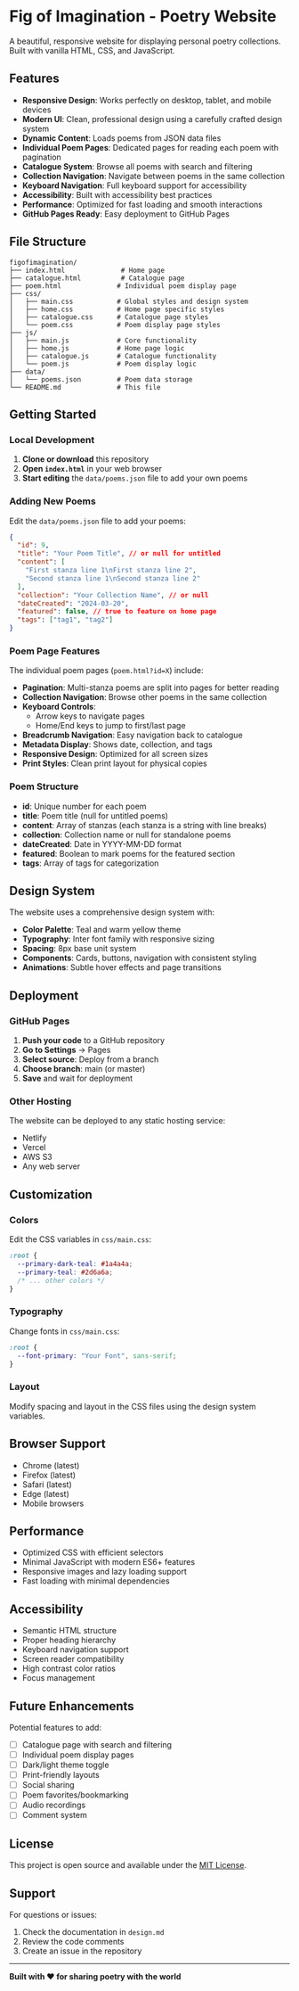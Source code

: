# Fig of Imagination - Poetry Website

A beautiful, responsive website for displaying personal poetry collections. Built with vanilla HTML, CSS, and JavaScript.

## Features

- **Responsive Design**: Works perfectly on desktop, tablet, and mobile devices
- **Modern UI**: Clean, professional design using a carefully crafted design system
- **Dynamic Content**: Loads poems from JSON data files
- **Individual Poem Pages**: Dedicated pages for reading each poem with pagination
- **Catalogue System**: Browse all poems with search and filtering
- **Collection Navigation**: Navigate between poems in the same collection
- **Keyboard Navigation**: Full keyboard support for accessibility
- **Accessibility**: Built with accessibility best practices
- **Performance**: Optimized for fast loading and smooth interactions
- **GitHub Pages Ready**: Easy deployment to GitHub Pages

## File Structure

```
figofimagination/
├── index.html              # Home page
├── catalogue.html          # Catalogue page
├── poem.html              # Individual poem display page
├── css/
│   ├── main.css           # Global styles and design system
│   ├── home.css           # Home page specific styles
│   ├── catalogue.css      # Catalogue page styles
│   └── poem.css           # Poem display page styles
├── js/
│   ├── main.js            # Core functionality
│   ├── home.js            # Home page logic
│   ├── catalogue.js       # Catalogue functionality
│   └── poem.js            # Poem display logic
├── data/
│   └── poems.json         # Poem data storage
└── README.md              # This file
```

## Getting Started

### Local Development

1. **Clone or download** this repository
2. **Open `index.html`** in your web browser
3. **Start editing** the `data/poems.json` file to add your own poems

### Adding New Poems

Edit the `data/poems.json` file to add your poems:

```json
{
  "id": 9,
  "title": "Your Poem Title", // or null for untitled
  "content": [
    "First stanza line 1\nFirst stanza line 2",
    "Second stanza line 1\nSecond stanza line 2"
  ],
  "collection": "Your Collection Name", // or null
  "dateCreated": "2024-03-20",
  "featured": false, // true to feature on home page
  "tags": ["tag1", "tag2"]
}
```

### Poem Page Features

The individual poem pages (`poem.html?id=X`) include:

- **Pagination**: Multi-stanza poems are split into pages for better reading
- **Collection Navigation**: Browse other poems in the same collection
- **Keyboard Controls**:
  - Arrow keys to navigate pages
  - Home/End keys to jump to first/last page
- **Breadcrumb Navigation**: Easy navigation back to catalogue
- **Metadata Display**: Shows date, collection, and tags
- **Responsive Design**: Optimized for all screen sizes
- **Print Styles**: Clean print layout for physical copies

### Poem Structure

- **id**: Unique number for each poem
- **title**: Poem title (null for untitled poems)
- **content**: Array of stanzas (each stanza is a string with line breaks)
- **collection**: Collection name or null for standalone poems
- **dateCreated**: Date in YYYY-MM-DD format
- **featured**: Boolean to mark poems for the featured section
- **tags**: Array of tags for categorization

## Design System

The website uses a comprehensive design system with:

- **Color Palette**: Teal and warm yellow theme
- **Typography**: Inter font family with responsive sizing
- **Spacing**: 8px base unit system
- **Components**: Cards, buttons, navigation with consistent styling
- **Animations**: Subtle hover effects and page transitions

## Deployment

### GitHub Pages

1. **Push your code** to a GitHub repository
2. **Go to Settings** → Pages
3. **Select source**: Deploy from a branch
4. **Choose branch**: main (or master)
5. **Save** and wait for deployment

### Other Hosting

The website can be deployed to any static hosting service:

- Netlify
- Vercel
- AWS S3
- Any web server

## Customization

### Colors

Edit the CSS variables in `css/main.css`:

```css
:root {
  --primary-dark-teal: #1a4a4a;
  --primary-teal: #2d6a6a;
  /* ... other colors */
}
```

### Typography

Change fonts in `css/main.css`:

```css
:root {
  --font-primary: "Your Font", sans-serif;
}
```

### Layout

Modify spacing and layout in the CSS files using the design system variables.

## Browser Support

- Chrome (latest)
- Firefox (latest)
- Safari (latest)
- Edge (latest)
- Mobile browsers

## Performance

- Optimized CSS with efficient selectors
- Minimal JavaScript with modern ES6+ features
- Responsive images and lazy loading support
- Fast loading with minimal dependencies

## Accessibility

- Semantic HTML structure
- Proper heading hierarchy
- Keyboard navigation support
- Screen reader compatibility
- High contrast color ratios
- Focus management

## Future Enhancements

Potential features to add:

- [ ] Catalogue page with search and filtering
- [ ] Individual poem display pages
- [ ] Dark/light theme toggle
- [ ] Print-friendly layouts
- [ ] Social sharing
- [ ] Poem favorites/bookmarking
- [ ] Audio recordings
- [ ] Comment system

## License

This project is open source and available under the [MIT License](LICENSE).

## Support

For questions or issues:

1. Check the documentation in `design.md`
2. Review the code comments
3. Create an issue in the repository

---

**Built with ❤️ for sharing poetry with the world**
